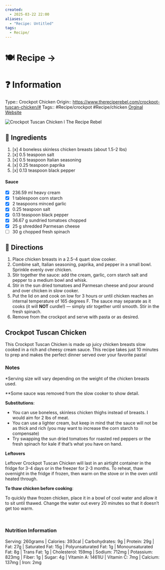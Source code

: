 ```yaml
---
created:
  - 2025-03-22 22:00
aliases:
  - "Recipe: Untitled"
tags:
  - Recipe/
---
```


# 🍽 Recipe -> 

# ❓ Information
Type:: Crockpot Chicken
Origin:: https://www.thereciperebel.com/crockpot-tuscan-chicken/#
Tags:: #Recipe/crockpot #Recipe/chicken
[Orginal Website](https://www.thereciperebel.com/crockpot-tuscan-chicken/)

![Crockpot Tuscan Chicken l The Recipe Rebel](https://i.ytimg.com/vi/KdpO3v2-5ks/hqdefault.jpg)
## 🍜 Ingredients
1. [x] 4 boneless skinless chicken breasts (about 1.5-2 lbs)
2. [x]  0.5 teaspoon salt
3. [x] 0.5 teaspoon Italian seasoning
4. [x] 0.25 teaspoon paprika
5. [x] 0.13 teaspoon black pepper

#### Sauce

- [x] 236.59 ml heavy cream
- [x] 1 tablespoon corn starch
- [x] 2 teaspoons minced garlic
- [x] 0.25 teaspoon salt
- [x] 0.13 teaspoon black pepper
- [x] 36.67 g sundried tomatoes chopped
- [x] 25 g shredded Parmesan cheese
- [ ] 30 g chopped fresh spinach

## 📑 Directions
1.  Place chicken breasts in a 2.5-4 quart slow cooker.
2. Combine salt, Italian seasoning, paprika, and pepper in a small bowl. Sprinkle evenly over chicken.
3.  Stir together the sauce: add the cream, garlic, corn starch salt and pepper to a medium bowl and whisk.
4.  Stir in the sun dried tomatoes and Parmesan cheese and pour around and over chicken in slow cooker.
5.  Put the lid on and cook on low for 3 hours or until chicken reaches an internal temperature of 165 degrees F. The sauce may separate as it cooks (it will **NOT** curdle!) — simply stir together until smooth. Stir in the fresh spinach.
6.  Remove from the crockpot and serve with pasta or as desired.
## Crockpot Tuscan Chicken

This Crockpot Tuscan Chicken is made up juicy chicken breasts slow cooked in a rich and cheesy cream sauce. This recipe takes just 10 minutes to prep and makes the perfect dinner served over your favorite pasta!
 

### Notes

*Serving size will vary depending on the weight of the chicken breasts used. 

**Some sauce was removed from the slow cooker to show detail.

**Substitutions**:

- You can use boneless, skinless chicken thighs instead of breasts. I would aim for 2 lbs of meat.
- You can use a lighter cream, but keep in mind that the sauce will not be as thick and rich (you may want to increase the corn starch to compensate)
- Try swapping the sun dried tomatoes for roasted red peppers or the fresh spinach for kale if that’s what you have on hand.

**Leftovers**

Leftover Crockpot Tuscan Chicken will last in an airtight container in the fridge for 3-4 days or in the freezer for 2-3 months. To reheat, thaw overnight in the fridge if frozen, then warm on the stove or in the oven until heated through.

**To thaw chicken before cooking**:

To quickly thaw frozen chicken, place it in a bowl of cool water and allow it to sit until thawed. Change the water out every 20 minutes so that it doesn’t get too warm.

 

### Nutrition Information

Serving: 260grams | Calories: 393cal | Carbohydrates: 9g | Protein: 29g | Fat: 27g | Saturated Fat: 15g | Polyunsaturated Fat: 1g | Monounsaturated Fat: 8g | Trans Fat: 1g | Cholesterol: 159mg | Sodium: 712mg | Potassium: 823mg | Fiber: 1g | Sugar: 4g | Vitamin A: 1461IU | Vitamin C: 7mg | Calcium: 137mg | Iron: 2mg